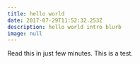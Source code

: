 ```yaml
---
title: hello world
date: 2017-07-29T11:52:32.253Z
description: hello world intro blurb
image: null
---
```

Read this in just few minutes. This is a test. 
